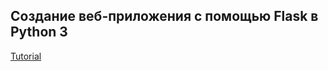 ## Создание веб-приложения с помощью Flask в Python 3

[Tutorial](https://www.digitalocean.com/community/tutorials/how-to-make-a-web-application-using-flask-in-python-3-ru)